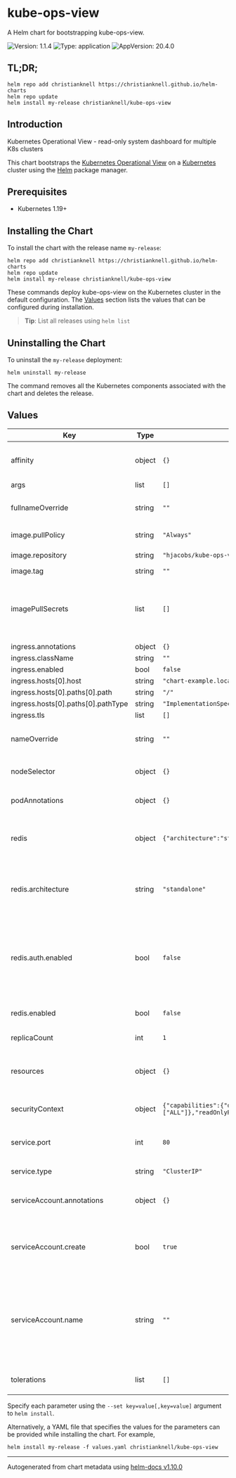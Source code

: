 # kube-ops-view

A Helm chart for bootstrapping kube-ops-view.

![Version: 1.1.4](https://img.shields.io/badge/Version-1.1.4-informational?style=flat-square) ![Type: application](https://img.shields.io/badge/Type-application-informational?style=flat-square) ![AppVersion: 20.4.0](https://img.shields.io/badge/AppVersion-20.4.0-informational?style=flat-square)

## TL;DR;

```console
helm repo add christianknell https://christianknell.github.io/helm-charts
helm repo update
helm install my-release christianknell/kube-ops-view
```

## Introduction

Kubernetes Operational View - read-only system dashboard for multiple K8s clusters

This chart bootstraps the [Kubernetes Operational View](https://codeberg.org/hjacobs/kube-ops-view) on a [Kubernetes](http://kubernetes.io) cluster using the [Helm](https://helm.sh) package manager.

## Prerequisites

- Kubernetes 1.19+

## Installing the Chart

To install the chart with the release name `my-release`:

```console
helm repo add christianknell https://christianknell.github.io/helm-charts
helm repo update
helm install my-release christianknell/kube-ops-view
```

These commands deploy kube-ops-view on the Kubernetes cluster in the default configuration. The [Values](#values) section lists the values that can be configured during installation.

> **Tip**: List all releases using `helm list`

## Uninstalling the Chart

To uninstall the `my-release` deployment:

```console
helm uninstall my-release
```

The command removes all the Kubernetes components associated with the chart and deletes the release.

## Values

| Key                                | Type   | Default                                                                                                | Description                                                                                                            |
| ---------------------------------- | ------ | ------------------------------------------------------------------------------------------------------ | ---------------------------------------------------------------------------------------------------------------------- |
| affinity                           | object | `{}`                                                                                                   | Affinity settings for pod assignment                                                                                   |
| args                               | list   | `[]`                                                                                                   |                                                                                                                        |
| fullnameOverride                   | string | `""`                                                                                                   | String to fully override `"kube-ops-view.fullname"`                                                                    |
| image.pullPolicy                   | string | `"Always"`                                                                                             | image pull policy                                                                                                      |
| image.repository                   | string | `"hjacobs/kube-ops-view"`                                                                              | image repository                                                                                                       |
| image.tag                          | string | `""`                                                                                                   |                                                                                                                        |
| imagePullSecrets                   | list   | `[]`                                                                                                   | If defined, uses a Secret to pull an image from a private Docker registry or repository.                               |
| ingress.annotations                | object | `{}`                                                                                                   |                                                                                                                        |
| ingress.className                  | string | `""`                                                                                                   |                                                                                                                        |
| ingress.enabled                    | bool   | `false`                                                                                                |                                                                                                                        |
| ingress.hosts[0].host              | string | `"chart-example.local"`                                                                                |                                                                                                                        |
| ingress.hosts[0].paths[0].path     | string | `"/"`                                                                                                  |                                                                                                                        |
| ingress.hosts[0].paths[0].pathType | string | `"ImplementationSpecific"`                                                                             |                                                                                                                        |
| ingress.tls                        | list   | `[]`                                                                                                   |                                                                                                                        |
| nameOverride                       | string | `""`                                                                                                   | Provide a name in place of `kube-ops-view`                                                                             |
| nodeSelector                       | object | `{}`                                                                                                   | Node labels for pod assignment                                                                                         |
| podAnnotations                     | object | `{}`                                                                                                   | Annotations to be added to exporter pods                                                                               |
| redis                              | object | `{"architecture":"standalone","auth":{"enabled":false},"enabled":false}`                               | Values for including the subchart Redis™ from Bitnami                                                                  |
| redis.architecture                 | string | `"standalone"`                                                                                         | Redis™ architecture. Allowed values: standalone or replication                                                         |
| redis.auth.enabled                 | bool   | `false`                                                                                                | Disable password authentication as the kube-ops-view container has no support for password authentication              |
| redis.enabled                      | bool   | `false`                                                                                                | enable Redis™ subchart from Bitnami                                                                                    |
| replicaCount                       | int    | `1`                                                                                                    | Number of replicas                                                                                                     |
| resources                          | object | `{}`                                                                                                   | Resource limits and requests for the controller pods.                                                                  |
| securityContext                    | object | `{"capabilities":{"drop":["ALL"]},"readOnlyRootFilesystem":true,"runAsNonRoot":true,"runAsUser":1000}` | container-level security context                                                                                       |
| service.port                       | int    | `80`                                                                                                   | Kubernetes port where service is exposed                                                                               |
| service.type                       | string | `"ClusterIP"`                                                                                          | Kubernetes service type                                                                                                |
| serviceAccount.annotations         | object | `{}`                                                                                                   | Annotations to add to the service account                                                                              |
| serviceAccount.create              | bool   | `true`                                                                                                 | Specifies whether a service account should be created                                                                  |
| serviceAccount.name                | string | `""`                                                                                                   | The name of the service account to use. If not set and create is true, a name is generated using the fullname template |
| tolerations                        | list   | `[]`                                                                                                   | Toleration labels for pod assignment                                                                                   |

Specify each parameter using the `--set key=value[,key=value]` argument to `helm install`.

Alternatively, a YAML file that specifies the values for the parameters can be provided while installing the chart. For example,

```console
helm install my-release -f values.yaml christianknell/kube-ops-view
```

---

Autogenerated from chart metadata using [helm-docs v1.10.0](https://github.com/norwoodj/helm-docs/releases/v1.10.0)
